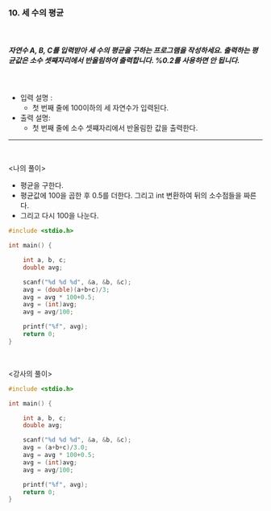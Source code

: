 ### 10. 세 수의 평균

<br>

##### 자연수 A, B, C를 입력받아 세 수의 평균을 구하는 프로그램을 작성하세요. 출력하는 평균값은 소수 셋째자리에서 반올림하여 출력합니다. %0.2를 사용하면 안 됩니다.

<br>

- 입력 설명 :
  - 첫 번째 줄에 100이하의 세 자연수가 입력된다.
    <br>
- 출력 설명:
  - 첫 번째 줄에 소수 셋쨰자리에서 반올림한 값을 출력한다.

---

<br>

<나의 풀이>

- 평균을 구한다.
- 평균값에 100을 곱한 후 0.5를 더한다. 그리고 int 변환하여 뒤의 소수점들을 짜른다.
- 그리고 다시 100을 나눈다.

```c
#include <stdio.h>

int main() {

	int a, b, c;
	double avg;

	scanf("%d %d %d", &a, &b, &c);
	avg = (double)(a+b+c)/3;
	avg = avg * 100+0.5;
	avg = (int)avg;
	avg = avg/100;

	printf("%f", avg);
	return 0;
}
```

<br>

<강사의 풀이>

```c
#include <stdio.h>

int main() {

	int a, b, c;
	double avg;

	scanf("%d %d %d", &a, &b, &c);
	avg = (a+b+c)/3.0;
	avg = avg * 100+0.5;
	avg = (int)avg;
	avg = avg/100;

	printf("%f", avg);
	return 0;
}
```
